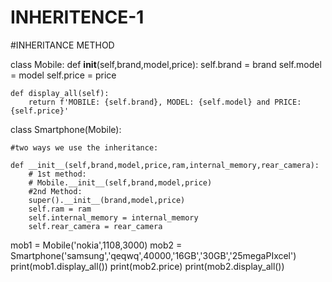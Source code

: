 # INHERITENCE-1

#INHERITANCE METHOD

class Mobile:
    def __init__(self,brand,model,price):
        self.brand = brand
        self.model = model
        self.price = price


    def display_all(self):
        return f'MOBILE: {self.brand}, MODEL: {self.model} and PRICE: {self.price}'

class Smartphone(Mobile):

    #two ways we use the inheritance:
    
    def __init__(self,brand,model,price,ram,internal_memory,rear_camera):
        # 1st method:
        # Mobile.__init__(self,brand,model,price)
        #2nd Method:
        super().__init__(brand,model,price)
        self.ram = ram
        self.internal_memory = internal_memory
        self.rear_camera = rear_camera


mob1 = Mobile('nokia',1108,3000)
mob2 = Smartphone('samsung','qeqwq',40000,'16GB','30GB','25megaPIxcel')
print(mob1.display_all())
print(mob2.price)
print(mob2.display_all())
